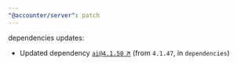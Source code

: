 ```yaml
---
"@accounter/server": patch
---
```

dependencies updates:
  - Updated dependency [`ai@4.1.50` ↗︎](https://www.npmjs.com/package/ai/v/4.1.50) (from `4.1.47`, in `dependencies`)
